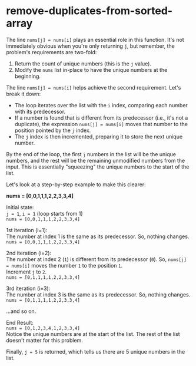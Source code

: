 ﻿# remove-duplicates-from-sorted-array
The line `nums[j] = nums[i]` plays an essential role in this function. It's not immediately obvious when you're only returning `j`, but remember, the problem's requirements are two-fold:

1. Return the count of unique numbers (this is the `j` value).
2. Modify the `nums` list in-place to have the unique numbers at the beginning.

The line `nums[j] = nums[i]` helps achieve the second requirement. Let's break it down:

- The loop iterates over the list with the `i` index, comparing each number with its predecessor.
- If a number is found that is different from its predecessor (i.e., it's not a duplicate), the expression `nums[j] = nums[i]` moves that number to the position pointed by the `j` index.
- The `j` index is then incremented, preparing it to store the next unique number.

By the end of the loop, the first `j` numbers in the list will be the unique numbers, and the rest will be the remaining unmodified numbers from the input. This is essentially "squeezing" the unique numbers to the start of the list.

Let's look at a step-by-step example to make this clearer:

**nums = [0,0,1,1,1,2,2,3,3,4]**

Initial state:  
`j = 1`, `i = 1` (loop starts from 1)  
`nums = [0,0,1,1,1,2,2,3,3,4]`

1st iteration (i=1):  
The number at index 1 is the same as its predecessor. So, nothing changes.  
`nums = [0,0,1,1,1,2,2,3,3,4]`

2nd iteration (i=2):  
The number at index 2 (`1`) is different from its predecessor (`0`). So, `nums[j] = nums[i]` moves the number `1` to the position `1`.  
Increment `j` to `2`.  
`nums = [0,1,1,1,1,2,2,3,3,4]`

3rd iteration (i=3):  
The number at index 3 is the same as its predecessor. So, nothing changes.  
`nums = [0,1,1,1,1,2,2,3,3,4]`

...and so on.

End Result:  
`nums = [0,1,2,3,4,1,2,3,3,4]`  
Notice the unique numbers are at the start of the list. The rest of the list doesn't matter for this problem.

Finally, `j = 5` is returned, which tells us there are 5 unique numbers in the list.
